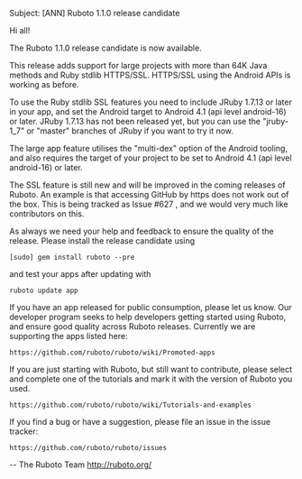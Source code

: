 Subject: [ANN] Ruboto 1.1.0 release candidate

Hi all!

The Ruboto 1.1.0 release candidate is now available.

This release adds support for large projects with more than 64K Java
methods and Ruby stdlib HTTPS/SSL.  HTTPS/SSL using the Android APIs is
working as before.

To use the Ruby stdlib SSL features you need to include JRuby 1.7.13 or
later in your app, and set the Android target to Android 4.1 (api level
android-16) or later.  JRuby 1.7.13 has not been released yet, but you can
use the "jruby-1_7" or "master" branches of JRuby if you want to try it
now.

The large app feature utilises the "multi-dex" option of the Android
tooling, and also requires the target of your project to be set to Android
4.1 (api level android-16) or later.

The SSL feature is still new and will be improved in the coming releases
of Ruboto.  An example is that accessing GitHub by https does not work out
of the box.  This is being tracked as Issue #627 , and we would very much
like contributors on this.

As always we need your help and feedback to ensure the quality of the release.  Please install the release candidate using

    [sudo] gem install ruboto --pre

and test your apps after updating with

    ruboto update app

If you have an app released for public consumption, please let us know.  Our developer program seeks to help developers getting started using Ruboto, and ensure good quality across Ruboto releases.  Currently we are supporting the apps listed here:

    https://github.com/ruboto/ruboto/wiki/Promoted-apps

If you are just starting with Ruboto, but still want to contribute, please select and complete one of the tutorials and mark it with the version of Ruboto you used.

    https://github.com/ruboto/ruboto/wiki/Tutorials-and-examples

If you find a bug or have a suggestion, please file an issue in the issue tracker:

    https://github.com/ruboto/ruboto/issues

--
The Ruboto Team
http://ruboto.org/
